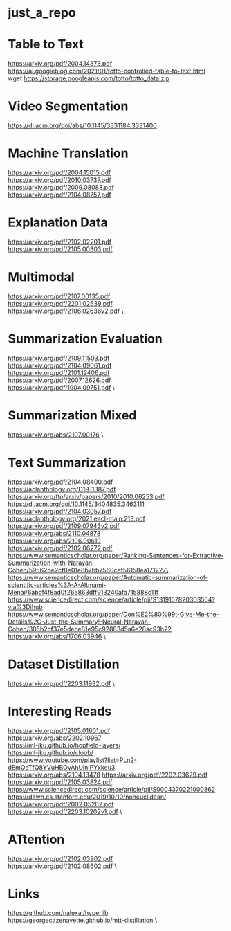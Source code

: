 # just_a_repo

# Table to Text
https://arxiv.org/pdf/2004.14373.pdf \
https://ai.googleblog.com/2021/01/totto-controlled-table-to-text.html \
wget https://storage.googleapis.com/totto/totto_data.zip 

# Video Segmentation
https://dl.acm.org/doi/abs/10.1145/3331184.3331400 

# Machine Translation
https://arxiv.org/pdf/2004.15015.pdf \
https://arxiv.org/pdf/2010.03737.pdf \
https://arxiv.org/pdf/2009.08088.pdf \
https://arxiv.org/pdf/2104.08757.pdf


# Explanation Data
https://arxiv.org/pdf/2102.02201.pdf \
https://arxiv.org/pdf/2105.00303.pdf


# Multimodal
https://arxiv.org/pdf/2107.00135.pdf \
https://arxiv.org/pdf/2201.02639.pdf \
https://arxiv.org/pdf/2106.02636v2.pdf \


# Summarization Evaluation
https://arxiv.org/pdf/2109.11503.pdf \
https://arxiv.org/pdf/2104.09061.pdf \
https://arxiv.org/pdf/2101.12406.pdf \
https://arxiv.org/pdf/2007.12626.pdf \
https://arxiv.org/pdf/1904.09751.pdf \

# Summarization Mixed
https://arxiv.org/abs/2107.00176 \


# Text Summarization
https://arxiv.org/pdf/2104.08400.pdf \
https://aclanthology.org/D19-1387.pdf \
https://arxiv.org/ftp/arxiv/papers/2010/2010.06253.pdf \
https://dl.acm.org/doi/10.1145/3404835.3463111 \
https://arxiv.org/pdf/2104.03057.pdf \
https://aclanthology.org/2021.eacl-main.213.pdf \
https://arxiv.org/pdf/2109.07943v2.pdf \
https://arxiv.org/abs/2110.04878 \
https://arxiv.org/abs/2106.00619 \
https://arxiv.org/pdf/2102.06272.pdf \
https://www.semanticscholar.org/paper/Ranking-Sentences-for-Extractive-Summarization-with-Narayan-Cohen/59562be2cf8e01e8b7bb7560cef56158ea171227\
https://www.semanticscholar.org/paper/Automatic-summarization-of-scientific-articles%3A-A-Altmami-Menai/6abcf4f8ad0f265863dff913240afa715888c11f \
https://www.sciencedirect.com/science/article/pii/S1319157820303554?via%3Dihub \
https://www.semanticscholar.org/paper/Don%E2%80%99t-Give-Me-the-Details%2C-Just-the-Summary!-Neural-Narayan-Cohen/305b2cf37e5dece81e95c92883d5a6e28ac93b22 \
https://arxiv.org/abs/1706.03946 \

# Dataset Distillation
https://arxiv.org/pdf/2203.11932.pdf \


# Interesting Reads
https://arxiv.org/pdf/2105.01601.pdf \
https://arxiv.org/abs/2202.10967 \
https://ml-jku.github.io/hopfield-layers/ \
https://ml-jku.github.io/cloob/ \
https://www.youtube.com/playlist?list=PLn2-dEmQeTfQ8YVuHBOvAhUlnIPYxkeu3 \
https://arxiv.org/abs/2104.13478
https://arxiv.org/pdf/2202.03629.pdf \
https://arxiv.org/pdf/2105.03824.pdf \
https://www.sciencedirect.com/science/article/pii/S0004370221000862 \
https://dawn.cs.stanford.edu/2019/10/10/noneuclidean/ \
https://arxiv.org/pdf/2002.05202.pdf \
https://arxiv.org/pdf/2203.10202v1.pdf \


# ATtention
https://arxiv.org/pdf/2102.03902.pdf \
https://arxiv.org/pdf/2102.08602.pdf \

# Links
https://github.com/nalexai/hyperlib \
https://georgecazenavette.github.io/mtt-distillation \


